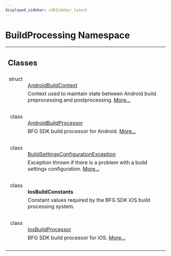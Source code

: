 ```yaml
---
displayed_sidebar: sdkSidebar_latest
---
```

# BuildProcessing Namespace 

<div class="contents"><table class="memberdecls"><tr class="heading"><td colspan="2"><h2 class="groupheader"><a id="nested-classes" name="nested-classes"></a> Classes</h2></td></tr><tr class="memitem:"><td class="memItemLeft" align="right" valign="top">struct &#160;</td><td class="memItemRight" valign="bottom"><a class="el" href="struct_b_f_g_s_d_k_1_1_build_processing_1_1_android_build_context.html">AndroidBuildContext</a></td></tr><tr class="memdesc:"><td class="mdescLeft">&#160;</td><td class="mdescRight">Context used to maintain state between Android build preprocessing and postprocessing.  <a href="struct_b_f_g_s_d_k_1_1_build_processing_1_1_android_build_context.html#details">More...</a><br /></td></tr><tr class="separator:"><td class="memSeparator" colspan="2">&#160;</td></tr><tr class="memitem:"><td class="memItemLeft" align="right" valign="top">class &#160;</td><td class="memItemRight" valign="bottom"><a class="el" href="class_b_f_g_s_d_k_1_1_build_processing_1_1_android_build_processor.html">AndroidBuildProcessor</a></td></tr><tr class="memdesc:"><td class="mdescLeft">&#160;</td><td class="mdescRight">BFG SDK build processor for Android.  <a href="class_b_f_g_s_d_k_1_1_build_processing_1_1_android_build_processor.html#details">More...</a><br /></td></tr><tr class="separator:"><td class="memSeparator" colspan="2">&#160;</td></tr><tr class="memitem:"><td class="memItemLeft" align="right" valign="top">class &#160;</td><td class="memItemRight" valign="bottom"><a class="el" href="class_b_f_g_s_d_k_1_1_build_processing_1_1_build_settings_configuration_exception.html">BuildSettingsConfigurationException</a></td></tr><tr class="memdesc:"><td class="mdescLeft">&#160;</td><td class="mdescRight">Exception thrown if there is a problem with a build settings configuration.  <a href="class_b_f_g_s_d_k_1_1_build_processing_1_1_build_settings_configuration_exception.html#details">More...</a><br /></td></tr><tr class="separator:"><td class="memSeparator" colspan="2">&#160;</td></tr><tr class="memitem:"><td class="memItemLeft" align="right" valign="top">class &#160;</td><td class="memItemRight" valign="bottom"><b>IosBuildConstants</b></td></tr><tr class="memdesc:"><td class="mdescLeft">&#160;</td><td class="mdescRight">Constant values required by the BFG SDK iOS build processing system. <br /></td></tr><tr class="separator:"><td class="memSeparator" colspan="2">&#160;</td></tr><tr class="memitem:"><td class="memItemLeft" align="right" valign="top">class &#160;</td><td class="memItemRight" valign="bottom"><a class="el" href="class_b_f_g_s_d_k_1_1_build_processing_1_1_ios_build_processor.html">IosBuildProcessor</a></td></tr><tr class="memdesc:"><td class="mdescLeft">&#160;</td><td class="mdescRight">BFG SDK build processor for iOS.  <a href="class_b_f_g_s_d_k_1_1_build_processing_1_1_ios_build_processor.html#details">More...</a><br /></td></tr><tr class="separator:"><td class="memSeparator" colspan="2">&#160;</td></tr></table></div> 
